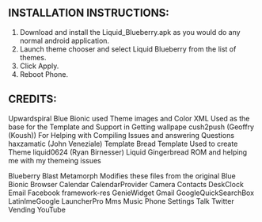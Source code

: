  INSTALLATION INSTRUCTIONS:
 ---------------

1. Download and install the Liquid_Blueberry.apk as you would do any normal android application.
2. Launch theme chooser and select Liquid Blueberry from the list of themes.
3. Click Apply.
4. Reboot Phone.


 CREDITS: 
 ---------------

Upwardspiral Blue Bionic used Theme images and Color XML Used as the base for the Template and Support in Getting wallpape
cush2push (Geoffry (Koush)) For Helping with Compiling Issues and answering Questions
haxzamatic (John Veneziale) Template Bread Template Used to create Theme
liquid0624 (Ryan Birnesser) Liquid Gingerbread ROM and helping me with my themeing issues

Blueberry Blast Metamorph Modifies these files from the original Blue Bionic
Browser
Calendar
CalendarProvider
Camera
Contacts
DeskClock
Email
Facebook
framework-res
GenieWidget
Gmail
GoogleQuickSearchBox
LatinImeGoogle
LauncherPro
Mms
Music
Phone
Settings
Talk
Twitter
Vending
YouTube